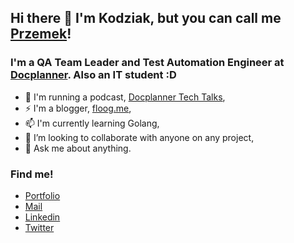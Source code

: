 ## Hi there 👋 I'm Kodziak, but you can call me [Przemek](https://www.linkedin.com/in/ppaczoski/)!

### I'm a QA Team Leader and Test Automation Engineer at [Docplanner](https://docplanner.tech/). Also an IT student :D
- 🔭 I'm running a podcast, [Docplanner Tech Talks](https://anchor.fm/docplanner-tech-talks),
- ⚡ I'm a blogger, [floog.me](https://floog.me/),
- 📫 I'm currently learning Golang,
- 👯 I’m looking to collaborate with anyone on any project,
- 💬 Ask me about anything.

### Find me!

- [Portfolio](https://ppaczoski.pl)
- [Mail](mailto:kodziak1416@gmail.com)
- [Linkedin](https://www.linkedin.com/in/ppaczoski/)
- [Twitter](https://twitter.com/_kodziak)
